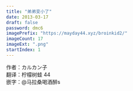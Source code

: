 ```yaml
---
title: "弟弟变小了"
date: 2013-03-17
draft: false
password: dmc6
imagePrefix: "https://mayday44.xyz/broinkid2/"  
imageCount: 17
imageExt: ".png" 
startIndex: 1
---
```

作者：カルカン子  
翻译：柠檬树蛙 44    
嵌字：@马拉桑喝酒醉s